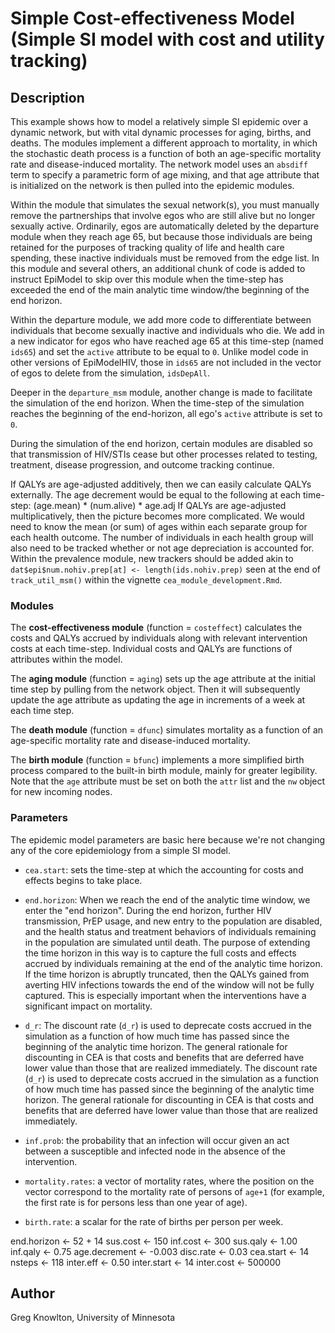 # Simple Cost-effectiveness Model (Simple SI model with cost and utility tracking)

## Description
This example shows how to model a relatively simple SI epidemic over a dynamic network, but with vital dynamic processes for aging, births, and deaths. The modules implement a different approach to mortality, in which the stochastic death process is a function of both an age-specific mortality rate and disease-induced mortality. The network model uses an `absdiff` term to specify a parametric form of age mixing, and that age attribute that is initialized on the network is then pulled into the epidemic modules.

Within the module that simulates the sexual network(s), you must manually remove the partnerships that involve egos who are still alive but no longer sexually active. Ordinarily, egos are automatically deleted by the departure module when they reach age 65, but because those individuals are being retained for the purposes of tracking quality of life and health care spending, these inactive individuals must be removed from the edge list. In this module and several others, an additional chunk of code is added to instruct EpiModel to skip over this module when the time-step has exceeded the end of the main analytic time window/the beginning of the end horizon. 

Within the departure module, we add more code to differentiate between individuals that become sexually inactive and individuals who die. We add in a new indicator for egos who have reached age 65 at this time-step (named `ids65`) and set the `active` attribute to be equal to `0`. Unlike model code in other versions of EpiModelHIV, those in `ids65` are not included in the vector of egos to delete from the simulation, `idsDepAll`. 

Deeper in the `departure_msm` module, another change is made to facilitate the simulation of the end horizon. When the time-step of the simulation reaches the beginning of the end-horizon, all ego's `active` attribute is set to `0`.

During the simulation of the end horizon, certain modules are disabled so that transmission of HIV/STIs cease but other processes related to testing, treatment, disease progression, and outcome tracking continue.

If QALYs are age-adjusted additively, then we can easily calculate QALYs externally. The age decrement would be equal to the following at each time-step: (age.mean) * (num.alive) * age.adj
If QALYs are age-adjusted multiplicatively, then the picture becomes more complicated. We would need to know the mean (or sum) of ages within each separate group for each health outcome.
The number of individuals in each health group will also need to be tracked whether or not age depreciation is accounted for. Within the prevalence module, new trackers should be added akin to `dat$epi$num.nohiv.prep[at] <- length(ids.nohiv.prep)` seen at the end of `track_util_msm()` within the vignette `cea_module_development.Rmd`.

### Modules
The **cost-effectiveness module** (function = `costeffect`) calculates the costs and QALYs accrued by individuals along with relevant intervention costs at each time-step. Individual costs and QALYs are functions of attributes within the model.

The **aging module** (function = `aging`) sets up the age attribute at the initial time step by pulling from the network object. Then it will subsequently update the age attribute as updating the age in increments of a week at each time step.

The **death module** (function = `dfunc`)  simulates mortality as a function of an age-specific mortality rate and disease-induced mortality. 

The **birth module** (function = `bfunc`) implements a more simplified birth process compared to the built-in birth module, mainly for greater legibility. Note that the `age` attribute must be set on both the `attr` list and the `nw` object for new incoming nodes. 

### Parameters
The epidemic model parameters are basic here because we're not changing any of the core epidemiology from a simple SI model.

* `cea.start`: sets the time-step at which the accounting for costs and effects begins to take place.

* `end.horizon`: When we reach the end of the analytic time window, we enter the "end horizon". During the end horizon, further HIV transmission, PrEP usage, and new entry to the population are disabled, and the health status and treatment behaviors of individuals remaining in the population are simulated until death. The purpose of extending the time horizon in this way is to capture the full costs and effects accrued by individuals remaining at the end of the analytic time horizon. If the time horizon is abruptly truncated, then the QALYs gained from averting HIV infections towards the end of the window will not be fully captured. This is especially important when the interventions have a significant impact on mortality.

* `d_r`: The discount rate (`d_r`) is used to deprecate costs accrued in the simulation as a function of how much time has passed since the beginning of the analytic time horizon. The general rationale for discounting in CEA is that costs and benefits that are deferred have lower value than those that are realized immediately. The discount rate (`d_r`) is used to deprecate costs accrued in the simulation as a function of how much time has passed since the beginning of the analytic time horizon. The general rationale for discounting in CEA is that costs and benefits that are deferred have lower value than those that are realized immediately.

* `inf.prob`: the probability that an infection will occur given an act between a susceptible and infected node in the absence of the intervention. 
* `mortality.rates`: a vector of mortality rates, where the position on the vector correspond to the mortality rate of persons of `age+1` (for example, the first rate is for persons less than one year of age). 
* `birth.rate`: a scalar for the rate of births per person per week.


end.horizon <- 52 + 14
  sus.cost <- 150
  inf.cost <- 300
  sus.qaly <- 1.00
  inf.qaly <- 0.75
  age.decrement <- -0.003
  disc.rate <- 0.03
  cea.start <- 14
  nsteps <- 118
  inter.eff <- 0.50
  inter.start <- 14
  inter.cost <- 500000

## Author
Greg Knowlton, University of Minnesota
